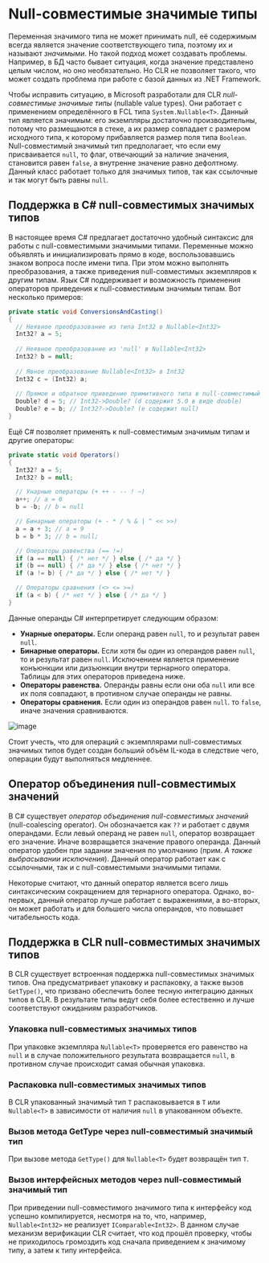 # Null-совместимые значимые типы

Переменная значимого типа не может принимать null, её содержимым всегда является значение соответствующего типа, поэтому их и называют _значимыми_. Но такой подход может создавать проблемы. Например, в БД часто бывает ситуация, когда значение представлено целым числом, но оно необязательно. Но CLR не позволяет такого, что может создать проблема при работе с базой данных из .NET Framework.

Чтобы исправить ситуацию, в Microsoft разработали для CLR _null-совместимые значимые типы_ (nullable value types). Они работает с применением определённого в FCL типа `System.Nullable<T>`. Данный тип является значимым: его экземпляры достаточно производительны, потому что размещаются в стеке, а их размер совпадает с размером исходного типа, к которому прибавляется размер поля типа `Boolean`. Null-совместимый значимый тип предполагает, что если ему присваивается `null`, то флаг, отвечающий за наличие значения, становится равен `false`, а внутренне значение равно дефолтному. Данный класс работает только для значимых типов, так как ссылочные и так могут быть равны `null`.

## Поддержка в C# null-совместимых значимых типов

В настоящее время C# предлагает достаточно удобный синтаксис для работы с null-совместимыми значимыми типами. Переменные можно объявлять и инициализировать прямо в коде, воспользовавшись знаком вопроса после имени типа. При этом можно выполнять преобразования, а также приведения null-совместимых экземпляров к другим типам. Язык C# поддерживает и возможность применения операторов приведения к null-совместимым значимым типам. Вот несколько примеров:

```csharp 
private static void ConversionsAndCasting()
{
  // Неявное преобразование из типа Int32 в Nullable<Int32>
  Int32? a = 5;
  
  // Неявное преобразование из 'null' в Nullable<Int32>
  Int32? b = null;
  
  // Явное преобразование Nullable<Int32> в Int32
  Int32 c = (Int32) a;
  
  // Прямое и обратное приведение примитивного типа в null-совместимый тип
  Double? d = 5; // Int32->Double? (d содержит 5.0 в виде double)
  Double? e = b; // Int32?->Double? (e содержит null)
}
```

Ещё C# позволяет применять к null-совместимым значимым типам и другие операторы: 

```csharp 
private static void Operators()
{
  Int32? a = 5;
  Int32? b = null;

  // Унарные операторы (+ ++ - -- ! ~)
  a++; // a = 6
  b = -b; // b = null

  // Бинарные операторы (+ - * / % & | ^ << >>)
  a = a + 3; // a = 9
  b = b * 3; // b = null;

  // Операторы равенства (== !=)
  if (a == null) { /* нет */ } else { /* да */ }
  if (b == null) { /* да */ } else { /* нет */ }
  if (a != b) { /* да */ } else { /* нет */ }

  // Операторы сравнения (<> <= >=)
  if (a < b) { /* нет */ } else { /* да */ }
}
```

Данные операнды C# интерпретирует следующим образом:
- **Унарные операторы.** Если операнд равен `null`, то и результат равен `null`.
- **Бинарные операторы.** Если хотя бы один из операндов равен `null`, то и результат равен `null`. Исключением является применение конъюнкции или дизъюнкции внутри тернарного оператора. Таблицы для этих операторов приведена ниже.
- **Операторы равенства.** Операнды равны если они оба `null` или все их поля совпадают, в противном случае операнды не равны.
- **Операторы сравнения.** Если один из операндов равен `null`. то `false`, иначе значения сравниваются.

![image](https://github.com/kuzmin-nikita/CLR-via-CSharp/assets/80389873/cb981375-866d-4a89-92aa-f627f27f25ae)

Стоит учесть, что для операций с экземплярами null-совместимых значимых типов будет создан больший объём IL-кода в следствие чего, операции будут выполняться медленнее.

## Оператор объединения null-совместимых значений

В C# существует _оператор объединения null-совместимых значений_ (null-coalescing operator). Он обозначается как `??` и работает с двумя операндами. Если левый операнд не равен `null`, оператор возвращает его значение. Иначе возвращается значение правого операнда. Данный оператор удобен при задании значения по умолчанию (прим. _А также выбрасывании исключения_). Данный оператор работает как с ссылочными, так и с null-совместимыми значимыми типами.

Некоторые считают, что данный оператор является всего лишь синтаксическим сокращением для тернарного оператора. Однако, во-первых, данный оператор лучше работает с выражениями, а во-вторых, он может работать и для большего числа операндов, что повышает читабельность кода.

## Поддержка в CLR null-совместимых значимых типов 

В CLR существует встроенная поддержка null-совместимых значимых типов. Она предусматривает упаковку и распаковку, а также вызов `GetType()`, что призвано обеспечить более тесную интеграцию данных типов в CLR. В результате типы ведут себя более естественно и лучше соответствуют ожиданиям разработчиков.

### Упаковка null-совместимых значимых типов

При упаковке экземпляра `Nullable<T>` проверяется его равенство на `null` и в случае положительного результата возвращается `null`, в противном случае происходит самая обычная упаковка.  

### Распаковка null-совместимых значимых типов

В CLR упакованный значимый тип `T` распаковывается в `T` или `Nullable<T>` в зависимости от наличия `null` в упакованном объекте. 

### Вызов метода GetType через null-совместимый значимый тип

При вызове метода `GetType()` для `Nullable<T>` будет возвращён тип `T`.

### Вызов интерфейсных методов через null-совместимый значимый тип

При приведении null-совместимого значимого типа к интерфейсу код успешно компилируется, несмотря на то, что, например, `Nullable<Int32>` не реализует `IComparable<Int32>`. В данном случае механизм верификации CLR считает, что код прошёл проверку, чтобы не приходилось громоздить код сначала приведением к значимому типу, а затем к типу интерфейса.
